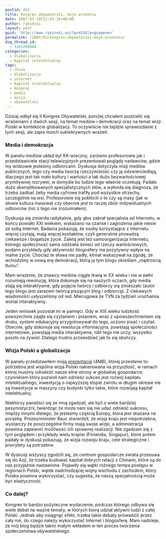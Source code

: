 ```yaml
---
postid: 453
title: Kongres obywatelski, moje wrażenia
date: 2007-03-10T22:03:34+00:00
author: rybinski
layout: post
guid: 'http://www.rybinski.eu/?p=453&language=en'
permalink: /2007/03/kongres-obywatelski-moje-wrazenia/
dsq_thread_id:
  - 3163269084
categories:
  - Globalizacja
  - Kapitał intelektualny
tags:
  - China
  - Globalizacja
  - internet
  - Kapitał intelektualny
  - Kongres
  - media
  - misja
  - obywatelski
---
```

Dzisiaj odbył się II Kongres Obywatelski, poniżej chciałem podzielić się wrażeniami z dwóch sesji, na temat mediów i demokracji oraz na temat wizji Polski w kontekście globalizacji. To oczywiście nie będzie sprawozdanie z tych sesji, ale zapis moich subiektywnych wrażeń.

<!--more-->

### Media i demokracja

W panelu mediów układ był XX-wieczny, zarówno profesorowie jak i przedstawiciele stacji telewizyjnych prezentowali poglądy nadawców, gdzie my widzowie jesteśmy odbiorcami. Dyskusja dotyczyła misji mediów publicznych, tego czy media tworzą rzeczywistość czy ją odzwierciedlają, dlaczego jest tak mało kultury i wartości a tak dużo bezwartościowej prymitywnej rozrywki, w domyśle bo ludzie tego właśnie oczekują. Padało dużo skomplikowanych specjalistycznych słów, a wyłoniła się diagnoza, że trzeba zadbać żeby media cyfrowe trafiły pod wszystkie strzechy, szczególnie na wsi. Profesorowie się pokłócili o to czy są masy (jak w słowie kultura masowa) czy obecnie jest to raczej zbiór indywidualnych odbiorców (nic z tego nie zrozumiałem).

Dyskusja się zmieniła radykalnie, gdy głos zabrał specjalista od Internetu, w końcu powiało XXI wiekiem, wskazano na szanse i zagrożenia jakie niesie ze sobą Internet. Badania pokazują, że osoby korzystające z Internetu więcej czytają, mają więcej kontaktów, czyli generalnie prowadzą ciekawsze i bogatsze życie. Zaletą jest też samoorganizacja Internetu, którego społeczność sama oddziela śmieci od rzeczy wartościowych, podano przykłady gdy aktywność blogosfery ma pozytywny wpływ na realne życie. Chociaż te słowa nie padły, klimat wskazywał na zgodę, że wchodzimy w nową erę demokracji, którą ja tym blogu określam „mądrością tłumu”.

Mam wrażenie, że znawcy mediów ciągle tkwią w XX wieku i nie w pełni rozumieją rewolucję, która dokonuje się na naszych oczach, gdy media stają się interaktywne, gdy pojęcie twórcy i odbiorcy się zmieszało (autor tego blogu jest zarazem twórcą piszącym blog i odbiorcą). Z ciekawych wiadomości usłyszeliśmy od red. Miecugowa że TVN za tydzień uruchamia wortal interaktywny.

Jeden wniosek pozostał mi w pamięci. Gdy w XIX wieku ludzkość powszechnie zajęła się czytaniem i pisaniem, wraz z upowszechnieniem się druku, system edukacyjny przygotowywał do tego, uczono pisać i czytać. Obecnie, gdy dokonuje się rewolucja informacyjna, powstają społeczności internetowe, powstają media interaktywne, nikt tego nie uczy, wszystko poszło na żywioł. Dlatego trudno przewidzieć jak to się skończy.

### Wizja Polski a globalizacja

W panelu przedstawiłem moją [prezentację](/uploads/kongres-obywatelski_prezentacja_rybinski.pps) (4MB), której przesłanie to: potrzebna jest wspólna wizja Polski nakierowana na przyszłość, w ramach której musimy odnaleźć nasze silne strony w globalnej gospodarce; czynnikiem który pozwoli nam odnieść sukces jest rozwój kapitału intelektualnego, inwestycją o najwyższej stopie zwrotu w długim okresie nie są inwestycje w maszyny czy budynki tylko takie, które rozwijają kapitał intelektualny.

Niektórzy paneliści się ze mną zgadzali, ale byli o wiele bardziej pesymistyczni, twierdząc że może nam się nie udać odnieść sukcesu, między innymi dlatego, że jesteśmy częścią Europy, która jest skazana na porażkę. Prezes/minister Bauc stwierdził, że wizja kraju jest niepotrzebna, wystarczy że poszczególne firmy mają swoje wizje, a administracja powinna zapewnić możliwość ich sprawnej realizacji. Nie zgadzam się z tym poglądem i przykłady wielu krajów (Finlandia, Singapur), które potem padały w dyskusji pokazują, że wizja rozwoju kraju, cele strategiczne i priorytety są potrzebne.

W dyskusji wszyscy zgodzili się, że centrum gospodarcze świata przesuwa się do Azji, że trzeba budować kapitał dobrych relacji z Chinami, które są do nas przyjaźnie nastawione. Pojawiły się wątki różnego tempa postępu w regionach Polski, wątek nadchodzącej wojny wschodu z zachodem, który Polska powinna wykorzystać, czy sugestia, że naszą specjalnością może być elastyczność. 

### Co dalej?

Kongres to bardzo pożyteczne wydarzenie, podczas którego odbywa się wiele debat na ważne tematy, w których biorą udział aktywni ludzi z całej Polski. Jednak aby osiągnąć efekt, trzeba takie debaty prowadzić przez cały rok, do czego należy wykorzystać Internet i blogosferę. Mam nadzieje, że mój blog będzie takim małym wkładem w ten proces tworzenia społeczeństwa obywatelskiego.
